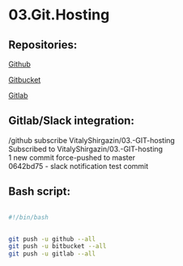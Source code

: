 # 03.Git.Hosting

## Repositories:

[Github](https://github.com/VitalyShirgazin/03.-GIT-hosting)

[Gitbucket](https://bitbucket.org/VitalyShirgazin/gitbucket_03_hosting/src/master/)

[Gitlab](https://gitlab.com/kukish6000/03-git-hosting/-/tree/master)

## Gitlab/Slack integration:

/github subscribe VitalyShirgazin/03.-GIT-hosting  
Subscribed to VitalyShirgazin/03.-GIT-hosting  
1 new commit force-pushed to master  
0642bd75 - slack notification test commit  

## Bash script:

```bash

#!/bin/bash


git push -u github --all
git push -u bitbucket --all
git push -u gitlab --all

```
